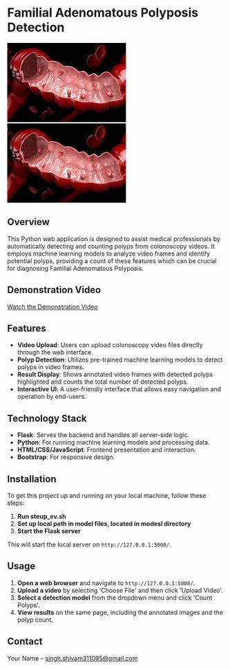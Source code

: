 # Familial Adenomatous Polyposis Detection
<img src="static/cover-image.jpg" alt="Cover Image" class="full-width-image">
<img src="static/cover-image.jpg" alt="Cover Image" class="full-width-image">


## Overview
This Python web application is designed to assist medical professionals by automatically detecting and counting polyps from colonoscopy videos. It employs machine learning models to analyze video frames and identify potential polyps, providing a count of these features which can be crucial for diagnosing Familial Adenomatous Polyposis.

## Demonstration Video
[Watch the Demonstration Video](https://drive.google.com/file/d/18rhO9SThxMu1YlZZieZJmA3wCPZwsgE-/view?usp=sharing)


## Features
- **Video Upload**: Users can upload colonoscopy video files directly through the web interface.
- **Polyp Detection**: Utilizes pre-trained machine learning models to detect polyps in video frames.
- **Result Display**: Shows annotated video frames with detected polyps highlighted and counts the total number of detected polyps.
- **Interactive UI**: A user-friendly interface that allows easy navigation and operation by end-users.

## Technology Stack
- **Flask**: Serves the backend and handles all server-side logic.
- **Python**: For running machine learning models and processing data.
- **HTML/CSS/JavaScript**: Frontend presentation and interaction.
- **Bootstrap**: For responsive design.

## Installation

To get this project up and running on your local machine, follow these steps:

1. **Run steup_ev.sh**
2. **Set up local path in model files, located in modesl directory**
3. **Start the Flask server**

This will start the local server on `http://127.0.0.1:5000/`.

## Usage

1. **Open a web browser** and navigate to `http://127.0.0.1:5000/`.
2. **Upload a video** by selecting 'Choose File' and then click 'Upload Video'.
3. **Select a detection model** from the dropdown menu and click 'Count Polyps'.
4. **View results** on the same page, including the annotated images and the polyp count.


## Contact
Your Name – singh.shivam311095@gmail.com



